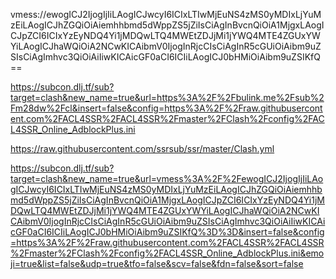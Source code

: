 vmess://ewogICJ2IjogIjIiLAogICJwcyI6ICIxLTIwMjEuNS4zMS0yMDIxLjYuMzEiLAogICJhZGQiOiAiemhhbmd5dWppZS5jZiIsCiAgInBvcnQiOiA1MjgxLAogICJpZCI6ICIxYzEyNDQ4Yi1jMDQwLTQ4MWEtZDJjMi1jYWQ4MTE4ZGUxYWYiLAogICJhaWQiOiA2NCwKICAibmV0IjogInRjcCIsCiAgInR5cGUiOiAibm9uZSIsCiAgImhvc3QiOiAiIiwKICAicGF0aCI6ICIiLAogICJ0bHMiOiAibm9uZSIKfQ==

https://subcon.dlj.tf/sub?target=clash&new_name=true&url=https%3A%2F%2Fbulink.me%2Fsub%2Fm28dw%2Fcl&insert=false&config=https%3A%2F%2Fraw.githubusercontent.com%2FACL4SSR%2FACL4SSR%2Fmaster%2FClash%2Fconfig%2FACL4SSR_Online_AdblockPlus.ini

https://raw.githubusercontent.com/ssrsub/ssr/master/Clash.yml

https://subcon.dlj.tf/sub?target=clash&new_name=true&url=vmess%3A%2F%2FewogICJ2IjogIjIiLAogICJwcyI6ICIxLTIwMjEuNS4zMS0yMDIxLjYuMzEiLAogICJhZGQiOiAiemhhbmd5dWppZS5jZiIsCiAgInBvcnQiOiA1MjgxLAogICJpZCI6ICIxYzEyNDQ4Yi1jMDQwLTQ4MWEtZDJjMi1jYWQ4MTE4ZGUxYWYiLAogICJhaWQiOiA2NCwKICAibmV0IjogInRjcCIsCiAgInR5cGUiOiAibm9uZSIsCiAgImhvc3QiOiAiIiwKICAicGF0aCI6ICIiLAogICJ0bHMiOiAibm9uZSIKfQ%3D%3D&insert=false&config=https%3A%2F%2Fraw.githubusercontent.com%2FACL4SSR%2FACL4SSR%2Fmaster%2FClash%2Fconfig%2FACL4SSR_Online_AdblockPlus.ini&emoji=true&list=false&udp=true&tfo=false&scv=false&fdn=false&sort=false
